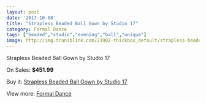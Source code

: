 ```yaml
---
layout: post
date: '2017-10-08'
title: "Strapless Beaded Ball Gown by Studio 17"
category: Formal Dance
tags: ["beaded","studio","evening","ball","unique"]
image: http://img.transblink.com/21902-thickbox_default/strapless-beaded-ball-gown-by-studio-17.jpg
---
```

Strapless Beaded Ball Gown by Studio 17

On Sales: **$451.99**
<a href="https://www.transblink.com/en/formal-dance/6942-strapless-beaded-ball-gown-by-studio-17.html"><amp-img layout="responsive" width="600" height="600" src="//img.transblink.com/21902-thickbox_default/strapless-beaded-ball-gown-by-studio-17.jpg" alt="Strapless Beaded Ball Gown by Studio 17 0" /></a>
<a href="https://www.transblink.com/en/formal-dance/6942-strapless-beaded-ball-gown-by-studio-17.html"><amp-img layout="responsive" width="600" height="600" src="//img.transblink.com/21905-thickbox_default/strapless-beaded-ball-gown-by-studio-17.jpg" alt="Strapless Beaded Ball Gown by Studio 17 1" /></a>
<a href="https://www.transblink.com/en/formal-dance/6942-strapless-beaded-ball-gown-by-studio-17.html"><amp-img layout="responsive" width="600" height="600" src="//img.transblink.com/21904-thickbox_default/strapless-beaded-ball-gown-by-studio-17.jpg" alt="Strapless Beaded Ball Gown by Studio 17 2" /></a>
<a href="https://www.transblink.com/en/formal-dance/6942-strapless-beaded-ball-gown-by-studio-17.html"><amp-img layout="responsive" width="600" height="600" src="//img.transblink.com/21903-thickbox_default/strapless-beaded-ball-gown-by-studio-17.jpg" alt="Strapless Beaded Ball Gown by Studio 17 3" /></a>

Buy it: [Strapless Beaded Ball Gown by Studio 17](https://www.transblink.com/en/formal-dance/6942-strapless-beaded-ball-gown-by-studio-17.html "Strapless Beaded Ball Gown by Studio 17")

View more: [Formal Dance](https://www.transblink.com/en/6-formal-dance "Formal Dance")